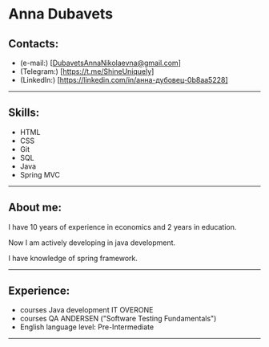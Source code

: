 # **Anna Dubavets**

## Contacts:

* (e-mail:) [DubavetsAnnaNikolaevna@gmail.com]
* (Telegram:) [https://t.me/ShineUniquely]
* (LinkedIn:) [https://linkedin.com/in/анна-дубовец-0b8aa5228]

********************************************************************************************

## Skills:

* HTML
* CSS
* Git
* SQL
* Java
* Spring MVC

********************************************************************************************

## About me:

I have 10 years of experience in economics and 2 years in education.

Now I am actively developing in java development.

I have knowledge of spring framework.

********************************************************************************************

## Experience:

* courses Java development IT OVERONE
* courses QA ANDERSEN ("Software Testing Fundamentals")
* English language level: Pre-Intermediate

********************************************************************************************
